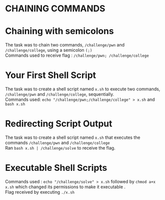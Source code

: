 # CHAINING COMMANDS

# Chaining with semicolons
The task was to chain two commands, `/challenge/pwn` and `/challenge/college`, using a semicolon `(;)`  
Commands used to receive flag : `/challenge/pwn; /challenge/college`  

# Your First Shell Script
The task was to create a shell script named `x.sh` to execute two commands, `/challenge/pwn` and `/challenge/college`, sequentially.  
Commands used: `echo "/challenge/pwn;/challenge/college" > x.sh` and `bash x.sh`  

# Redirecting Script Output  
The task was to create a shell script named `x.sh` that executes the commands `/challenge/pwn` and `/challenge/college`  
Ran `bash x.sh | /challenge/solve` to receive the flag.  

# Executable Shell Scripts
Commands used : `echo "/challenge/solve" > x.sh` followed by `chmod a+x x.sh` which changed its permissions to make it executable .  
Flag received by executing `./x.sh`  

